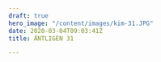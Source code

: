 ```yaml
---
draft: true
hero_image: "/content/images/kim-31.JPG"
date: 2020-03-04T09:03:41Z
title: ÄNTLIGEN 31

---
```

